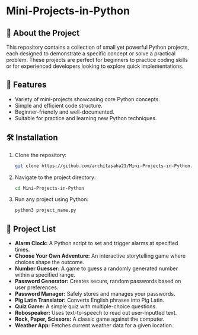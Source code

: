 # Mini-Projects-in-Python

## 🚀 About the Project

This repository contains a collection of small yet powerful Python projects, each designed to demonstrate a specific concept or solve a practical problem. These projects are perfect for beginners to practice coding skills or for experienced developers looking to explore quick implementations.

## 📝 Features

* Variety of mini-projects showcasing core Python concepts.
* Simple and efficient code structure.
* Beginner-friendly and well-documented.
* Suitable for practice and learning new Python techniques.

## 🛠️ Installation

1. Clone the repository:

   ```bash
   git clone https://github.com/architasaha21/Mini-Projects-in-Python.git
   ```
2. Navigate to the project directory:

   ```bash
   cd Mini-Projects-in-Python
   ```
3. Run any project using Python:

   ```bash
   python3 project_name.py
   ```

## 📂 Project List
- **Alarm Clock:** A Python script to set and trigger alarms at specified times.
- **Choose Your Own Adventure:** An interactive storytelling game where choices shape the outcome.
- **Number Guesser:** A game to guess a randomly generated number within a specified range.
- **Password Generator:** Creates secure, random passwords based on user preferences.
- **Password Manager:** Safely stores and manages your passwords.
- **Pig Latin Translator:** Converts English phrases into Pig Latin.
- **Quiz Game:** A simple quiz with multiple-choice questions.
- **Robospeaker:** Uses text-to-speech to read out user-inputted text.
- **Rock, Paper, Scissors:** A classic game against the computer.
- **Weather App:** Fetches current weather data for a given location.

